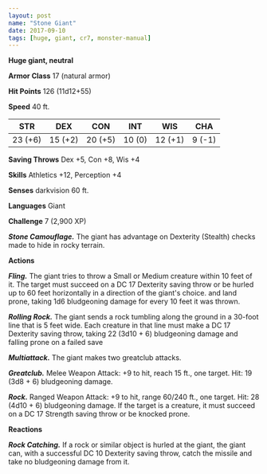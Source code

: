 ```yaml
---
layout: post
name: "Stone Giant"
date: 2017-09-10
tags: [huge, giant, cr7, monster-manual]
---
```


**Huge giant, neutral**

**Armor Class** 17 (natural armor)

**Hit Points** 126 (11d12+55)

**Speed** 40 ft.

|   STR   |   DEX   |   CON   |   INT   |   WIS   |   CHA   |
|:-----:|:-----:|:-----:|:-----:|:-----:|:-----:|
| 23 (+6) | 15 (+2) | 20 (+5) | 10 (0) | 12 (+1) | 9 (-1) |

**Saving Throws** Dex +5, Con +8, Wis +4

**Skills** Athletics +12, Perception +4

**Senses** darkvision 60 ft.

**Languages** Giant

**Challenge** 7 (2,900 XP)

***Stone Camouflage.*** The giant has advantage on Dexterity (Stealth) checks made to hide in rocky terrain.

**Actions**

***Fling.*** The giant tries to throw a Small or Medium creature within 10 feet of it. The target must succeed on a DC 17 Dexterity saving throw or be hurled up to 60 feet horizontally in a direction of the giant's choice. and land prone, taking 1d6 bludgeoning damage for every 10 feet it was thrown. 

***Rolling Rock.*** The giant sends a rock tumbling along the ground in a 30-foot line that is 5 feet wide. Each creature in that line must make a DC 17 Dexterity saving throw, taking 22 (3d10 + 6) bludgeoning damage and falling prone on a failed save

***Multiattack.*** The giant makes two greatclub attacks.

***Greatclub.*** Melee Weapon Attack: +9 to hit, reach 15 ft., one target. Hit: 19 (3d8 + 6) bludgeoning damage.

***Rock.*** Ranged Weapon Attack: +9 to hit, range 60/240 ft., one target. Hit: 28 (4d10 + 6) bludgeoning damage. If the target is a creature, it must succeed on a DC 17 Strength saving throw or be knocked prone.

**Reactions**

***Rock Catching.*** If a rock or similar object is hurled at the giant, the giant can, with a successful DC 10 Dexterity saving throw, catch the missile and take no bludgeoning damage from it.

